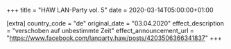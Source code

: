 +++
title = "HAW LAN-Party vol. 5"
date = 2020-03-14T05:00:00+01:00

[extra]
country_code = "de"
original_date = "03.04.2020"
effect_description = "verschoben auf unbestimmte Zeit"
effect_announcement_url = "https://www.facebook.com/lanparty.haw/posts/4203506366341837"
+++
